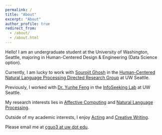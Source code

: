 ```yaml
---
permalink: /
title: "About"
excerpt: "About"
author_profile: true
redirect_from: 
  - /about/
  - /about.html
---
```


Hello! I am an undergraduate student at the University of Washington, Seattle, majoring in Human-Centered Design & Engineering (Data Science option).

Currently, I am lucky to work with <a href = "https://sourojitghosh.github.io/">Sourojit Ghosh</a> in the <a href = "https://depts.washington.edu/hdsl/">Human-Centered Natural Language Processing Directed Research Group</a> at UW Seattle. 

Previously, I worked with <a href = "https://yunhefeng.me/">Dr. Yunhe Feng</a> in the <a href = "https://infoseeking.org/">InfoSeeking Lab</a> at UW Seattle.

My research interests lies in <a href = "https://en.wikipedia.org/wiki/Affective_computing">Affective Computing</a> and <a href = "https://en.wikipedia.org/wiki/Natural_language_processing">Natural Language Processing</a>.

Outside of my academic interests, I enjoy <a href = "https://en.wikipedia.org/wiki/Acting">Acting</a> and <a href = "https://en.wikipedia.org/wiki/Creative_writing">Creative Writing</a>.

Please email me at <a href = "cguo3@uw.edu">cguo3 at uw dot edu</a>.
